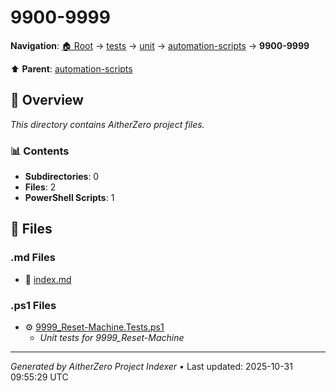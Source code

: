 # 9900-9999

**Navigation**: [🏠 Root](../../../../index.md) → [tests](../../../index.md) → [unit](../../index.md) → [automation-scripts](../index.md) → **9900-9999**

⬆️ **Parent**: [automation-scripts](../index.md)

## 📖 Overview

*This directory contains AitherZero project files.*

### 📊 Contents

- **Subdirectories**: 0
- **Files**: 2
- **PowerShell Scripts**: 1

## 📄 Files

### .md Files

- 📝 [index.md](./index.md)

### .ps1 Files

- ⚙️ [9999_Reset-Machine.Tests.ps1](./9999_Reset-Machine.Tests.ps1)
  - *Unit tests for 9999_Reset-Machine*

---

*Generated by AitherZero Project Indexer* • Last updated: 2025-10-31 09:55:29 UTC

